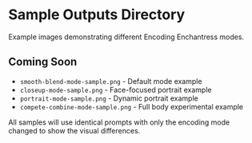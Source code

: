 # Sample Outputs Directory

Example images demonstrating different Encoding Enchantress modes.

## Coming Soon
- `smooth-blend-mode-sample.png` - Default mode example
- `closeup-mode-sample.png` - Face-focused portrait example  
- `portrait-mode-sample.png` - Dynamic portrait example
- `compete-combine-mode-sample.png` - Full body experimental example

All samples will use identical prompts with only the encoding mode changed to show the visual differences.
